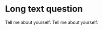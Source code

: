 # Long text question

<tabs>

<tab title='Result in browser' >
<long-text-question>
Tell me about yourself:
</long-text-question>
</tab>

<tab title='Markup in .md file' >
<code-block language='markdown'>
<long-text-question>
Tell me about yourself:
</long-text-question>
</code-block>
</tab>

</tabs>
